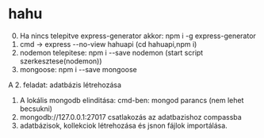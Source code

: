# hahu
0. Ha nincs telepitve express-generator akkor: npm i -g express-generator
1. cmd -> express --no-view hahuapi (cd hahuapi,npm i)
2. nodemon telepitese: npm i --save nodemon (start script szerkesztese(nodemon))
3. mongoose: npm i --save mongoose

A 2. feladat: adatbázis létrehozása
1. A lokális mongodb elinditása: cmd-ben: mongod parancs (nem lehet becsukni)
2. mongodb://127.0.0.1:27017 csatlakozás az adatbazishoz compassba
3. adatbázisok, kollekciok létrehozása és jsnon fájlok importálása.